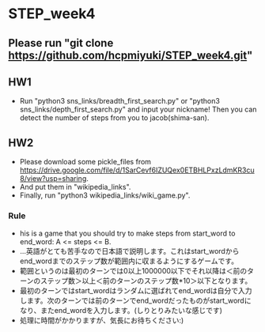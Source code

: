 # STEP_week4
## Please run "git clone https://github.com/hcpmiyuki/STEP_week4.git"

## HW1
+ Run "python3 sns_links/breadth_first_search.py" or "python3 sns_links/depth_first_search.py" and input your nickname! Then you can detect the number of steps from you to jacob(shima-san).

## HW2
+ Please download some pickle_files from https://drive.google.com/file/d/1SarCevf6IZUQex0ETBHLPxzLdmKR3cu8/view?usp=sharing.
+ And put them in "wikipedia_links".
+ Finally, run "python3 wikipedia_links/wiki_game.py".

### Rule
+ his is a game that you should try to make steps from start_word to end_word: A <= steps <= B.
+ ...英語がとても苦手なので日本語で説明します。これはstart_wordからend_wordまでのステップ数が範囲内に収まるようにするゲームです。
+ 範囲というのは最初のターンでは0以上1000000以下でそれ以降は＜前のターンのステップ数＞以上＜前のターンのステップ数*10＞以下となります。
+ 最初のターンではstart_wordはランダムに選ばれてend_wordは自分で入力します。次のターンでは前のターンでend_wordだったものがstart_wordになり、またend_wordを入力します。(しりとりみたいな感じです)
+ 処理に時間がかかりますが、気長にお待ちください:)
